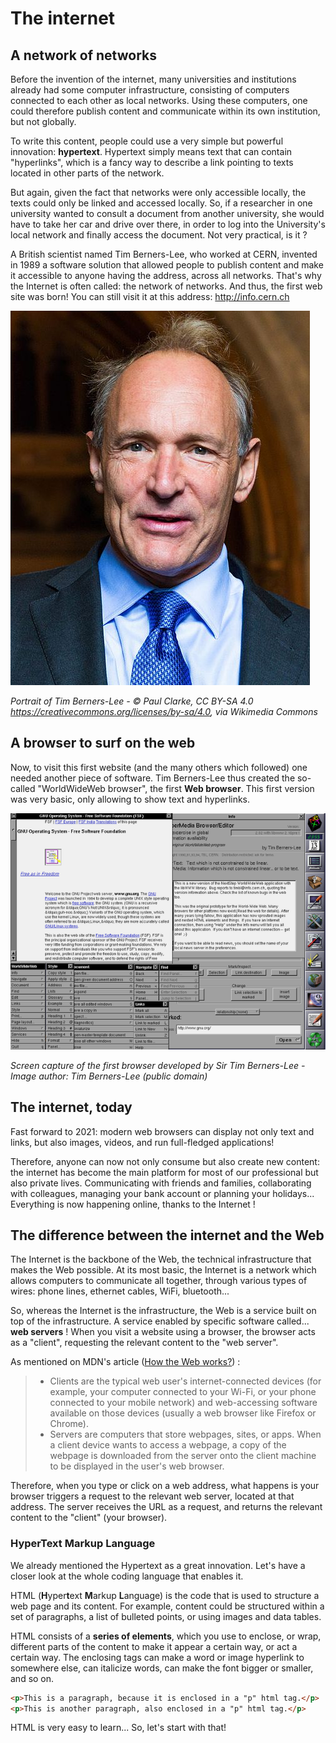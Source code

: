 # The internet

## A network of networks

Before the invention of the internet, many universities and institutions already had some computer infrastructure, consisting of computers connected to each other as local networks. Using these computers, one could therefore publish  content and communicate within its own institution, but not globally.

To write this content, people could use a very simple but powerful innovation: **hypertext**. Hypertext simply means text that can contain "hyperlinks", which is a fancy way to describe a link pointing to texts located in other parts of the network.

But again, given the fact that networks were only accessible locally, the texts could only be linked and accessed locally. So, if a researcher in one university wanted to consult a document from another university, she would have to take her car and drive over there, in order to log into the University's local network and finally access the document. Not very practical, is it ?

A British scientist named Tim Berners-Lee, who worked at CERN, invented in 1989 a software solution that allowed people to publish content and make it accessible to anyone having the address, across all networks. That's why the Internet is often called: the network of networks.
And thus, the first web site was born! You can still visit it at this address: http://info.cern.ch

![Tim Berners-Lee ](./assets/Sir_Tim_Berners-Lee_(cropped)-.jpg)

*Portrait of Tim Berners-Lee - © Paul Clarke, CC BY-SA 4.0 <https://creativecommons.org/licenses/by-sa/4.0>, via Wikimedia Commons*

## A browser to surf on the web

Now, to visit this first website (and the many others which followed) one needed another piece of software. Tim Berners-Lee thus created the so-called "WorldWideWeb browser", the first **Web browser**. This first version was very basic, only allowing to show text and hyperlinks.


![Screen capture of the first browser developed by Sir Tim Berners-Lee - Image author: Tim Berners-Lee](assets/worldwideweb-browser.png)

*Screen capture of the first browser developed by Sir Tim Berners-Lee - Image author: Tim Berners-Lee (public domain)*

## The internet, today

Fast forward to 2021: modern web browsers can display not only text and links, but also images, videos, and run full-fledged applications!

Therefore, anyone can now not only consume but also create new content: the internet has become the main platform for most of our professional but also private lives. Communicating with friends and families, collaborating with colleagues, managing your bank account or planning your holidays... Everything is now happening online, thanks to the Internet !


## The difference between the internet and the Web

The Internet is the backbone of the Web, the technical infrastructure that makes the Web possible. At its most basic, the Internet is a network which allows computers to communicate all together, through various types of wires: phone lines, ethernet cables, WiFi, bluetooth...

So, whereas the Internet is the infrastructure, the Web is a service built on top of the infrastructure. A service enabled by specific software called... **web servers** ! When you visit a website using a browser, the browser acts as a "client", requesting the relevant content to the "web server".

As mentioned on MDN's article ([How the Web works?](https://developer.mozilla.org/en-US/docs/Learn/Getting_started_with_the_web/How_the_Web_works)) :

> - Clients are the typical web user's internet-connected devices (for example, your computer connected to your Wi-Fi, or your phone connected to your mobile network) and web-accessing software available on those devices (usually a web browser like Firefox or Chrome).
> - Servers are computers that store webpages, sites, or apps. When a client device wants to access a webpage, a copy of the webpage is downloaded from the server onto the client machine to be displayed in the user's web browser.

Therefore, when you type or click on a web address, what happens is your browser triggers a request to the relevant web server, located at that address. The server receives the URL as a request, and returns the relevant content to the "client" (your browser).

### HyperText Markup Language

We already mentioned the Hypertext as a great innovation. Let's have a closer look at the whole coding language that enables it.

HTML (**H**yper**t**ext **M**arkup **L**anguage) is the code that is used to structure a web page and its content. For example, content could be structured within a set of paragraphs, a list of bulleted points, or using images and data tables.

HTML consists of a **series of elements**, which you use to enclose, or wrap, different parts of the content to make it appear a certain way, or act a certain way. The enclosing tags can make a word or image hyperlink to somewhere else, can italicize words, can make the font bigger or smaller, and so on.

```html
<p>This is a paragraph, because it is enclosed in a "p" html tag.</p>
<p>This is another paragraph, also enclosed in a "p" html tag.</p>
```

HTML is very easy to learn... So, let's start with that!




